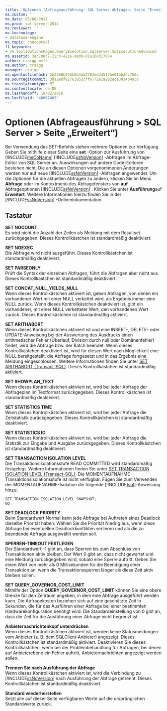 ```yaml
---
title: 'Optionen (Abfrageausführung: SQL Server Abfragen: Seite "Erweitert") | Microsoft-Dokumentation'
ms.custom: ''
ms.date: 03/06/2017
ms.prod: sql-server-2014
ms.reviewer: ''
ms.technology:
- database-engine
ms.topic: conceptual
f1_keywords:
- VS.ToolsOptionsPages.QueryExecution.SqlServer.SqlExecutionAdvanced
ms.assetid: 3ec788c7-22c3-4216-9ad0-81a168d17074
author: craigg-msft
ms.author: craigg
manager: craigg
ms.openlocfilehash: 2b2268b945b6b4eb2f82ed3d517be01bb2ec750c
ms.sourcegitcommit: 3da2edf82763852cff6772a1a282ace3034b4936
ms.translationtype: MT
ms.contentlocale: de-DE
ms.lasthandoff: 10/02/2018
ms.locfileid: "48067403"
---
```

# <a name="options-query-executionsql-serveradvanced-page"></a>Optionen (Abfrageausführung > SQL Server > Seite „Erweitert“)
  Bei Verwendung des SET-Befehls stehen mehrere Optionen zur Verfügung. Geben Sie mithilfe dieser Seite eine **set** -Option zur Ausführung von [!INCLUDE[msCoName](../includes/msconame-md.md)] [!INCLUDE[ssNoVersion](../includes/ssnoversion-md.md)] -Abfragen im Abfrage-Editor von SQL Server an. Auswirkungen auf andere Code-Editoren bestehen nicht. Die an diesen Optionen vorgenommenen Änderungen werden nur auf neue [!INCLUDE[ssNoVersion](../includes/ssnoversion-md.md)] -Abfragen angewendet. Um die Optionen für die aktuellen Abfragen zu ändern, klicken Sie im Menü **Abfrage** oder im Kontextmenü des Abfragefensters von **auf** Abfrageoptionen [!INCLUDE[ssNoVersion](../includes/ssnoversion-md.md)] . Klicken Sie unter **Ausführung**auf **Erweitert**. Weitere Informationen hierzu finden Sie in der [!INCLUDE[ssNoVersion](../includes/ssnoversion-md.md)] -Onlinedokumentation.  
  
## <a name="options"></a>Tastatur  
 **SET NOCOUNT**  
 Es wird nicht die Anzahl der Zeilen als Meldung mit dem Resultset zurückgegeben. Dieses Kontrollkästchen ist standardmäßig deaktiviert.  
  
 **SET NOEXEC**  
 Die Abfrage wird nicht ausgeführt. Dieses Kontrollkästchen ist standardmäßig deaktiviert.  
  
 **SET PARSEONLY**  
 Prüft die Syntax der einzelnen Abfragen, führt die Abfragen aber nicht aus. Dieses Kontrollkästchen ist standardmäßig deaktiviert.  
  
 **SET CONCAT_NULL_YIELDS_NULL**  
 Wenn dieses Kontrollkästchen aktiviert ist, geben Abfragen, von denen ein vorhandener Wert mit einer NULL verkettet wird, als Ergebnis immer eine NULL zurück. Wenn dieses Kontrollkästchen deaktiviert ist, gibt ein vorhandener, mit einer NULL verketteter Wert, den vorhandenen Wert zurück. Dieses Kontrollkästchen ist standardmäßig aktiviert.  
  
 **SET ARITHABORT**  
 Wenn dieses Kontrollkästchen aktiviert ist und eine INSERT-, DELETE- oder UPDATE-Anweisung bei der Auswertung des Ausdrucks einen arithmetischer Fehler (Überlauf, Division durch null oder Domänenfehler) findet, wird die Abfrage bzw. der Batch beendet. Wenn dieses Kontrollkästchen deaktiviert ist, wird für diesen Wert nach Möglichkeit eine NULL bereitgestellt, die Abfrage fortgesetzt und in das Ergebnis eine Meldung eingeschlossen. Weitere Informationen finden Sie unter [SET ARITHABORT &#40;Transact-SQL&#41;](/sql/t-sql/statements/set-arithabort-transact-sql). Dieses Kontrollkästchen ist standardmäßig aktiviert.  
  
 **SET SHOWPLAN_TEXT**  
 Wenn dieses Kontrollkästchen aktiviert ist, wird bei jeder Abfrage der Abfrageplan im Textformat zurückgegeben. Dieses Kontrollkästchen ist standardmäßig deaktiviert.  
  
 **SET STATISTICS TIME**  
 Wenn dieses Kontrollkästchen aktiviert ist, wird bei jeder Abfrage die Zeitstatistik zurückgegeben. Dieses Kontrollkästchen ist standardmäßig deaktiviert.  
  
 **SET STATISTICS IO**  
 Wenn dieses Kontrollkästchen aktiviert ist, wird bei jeder Abfrage die Statistik zur Eingabe und Ausgabe zurückgegeben. Dieses Kontrollkästchen ist standardmäßig deaktiviert.  
  
 **SET TRANSACTION ISOLATION LEVEL**  
 Die Transaktionsisolationsstufe READ COMMITTED wird standardmäßig festgelegt. Weitere Informationen finden Sie unter [SET TRANSACTION ISOLATION LEVEL &#40;Transact-SQL&#41;](/sql/t-sql/statements/set-transaction-isolation-level-transact-sql). Die MOMENTAUFNAHME-Transaktionsisolationsstufe ist nicht verfügbar. Fügen Sie zum Verwenden der MOMENTAUFNAHME-Isolation die folgende [!INCLUDE[tsql](../includes/tsql-md.md)]-Anweisung hinzu:  
  
```  
SET TRANSACTION ISOLATION LEVEL SNAPSHOT;  
GO  
```  
  
 **SET DEADLOCK PRIORITY**  
 Beim Standardwert Normal kann jede Abfrage bei Auftreten eines Deadlock dieselbe Priorität haben. Wählen Sie die Priorität Niedrig aus, wenn diese Abfrage bei eventuellen Deadlockkonflikten verlieren und als die zu beendende Abfrage ausgewählt werden soll.  
  
 **SPERREN-TIMEOUT FESTLEGEN**  
 Der Standardwert -1 gibt an, dass Sperren bis zum Abschluss von Transaktionen aktiv bleiben. Der Wert 0 gibt an, dass nicht gewartet und eine Meldung zurückgegeben wird, sobald eine Sperre auftritt. Geben Sie einen Wert von mehr als 0 Millisekunden für die Beendigung einer Transaktion an, wenn die Transaktionssperren länger als diese Zeit aktiv bleiben sollen.  
  
 **SET QUERY_GOVERNOR_COST_LIMIT**  
 Mithilfe der Option **QUERY_GOVERNOR_COST_LIMIT** können Sie eine obere Grenze für den Zeitraum angeben, in dem eine Abfrage ausgeführt werden kann. Die Abfragekosten beziehen sich auf eine geschätzte Zeit in Sekunden, die für das Ausführen einer Abfrage bei einer bestimmten Hardwarekonfiguration benötigt wird. Die Standardeinstellung von 0 gibt an, dass die Zeit für die Ausführung einer Abfrage nicht begrenzt ist.  
  
 **Anbieternachrichtenkopf unterdrücken**  
 Wenn dieses Kontrollkästchen aktiviert ist, werden keine Statusmeldungen vom Anbieter (z. B. dem SQLClient-Anbieter) angezeigt. Dieses Kontrollkästchen ist standardmäßig aktiviert. Deaktivieren Sie dieses Kontrollkästchen, wenn bei der Problembehandlung für Abfragen, bei denen auf Anbieterebene ein Fehler auftritt, Anbieternachrichten angezeigt werden sollen.  
  
 **Trennen Sie nach Ausführung der Abfrage**  
 Wenn dieses Kontrollkästchen aktiviert ist, wird die Verbindung zu [!INCLUDE[ssNoVersion](../includes/ssnoversion-md.md)] nach Ausführung der Abfrage getrennt. Dieses Kontrollkästchen ist standardmäßig deaktiviert.  
  
 **Standard wiederherstellen**  
 Setzt alle auf dieser Seite verfügbaren Werte auf die ursprünglichen Standardwerte zurück.  
  
  
